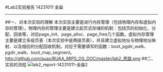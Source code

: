 #Lab2实验报告
14231011 金燊
****************************************************
##一、对本次实验的理解
本次实验主要是进行内存管理（包括物理内存和虚拟内存的管理）。物理内存的管理主要是建立起页式存储的机制：包括页的初始化、分配、回收等，对应page_init、page_alloc、page_free几个函数。虚拟内存管理主要是建立多级页表（本次实验中是两级页表），并且建立虚拟地址与物理地址映射、以及相应的分配回收机制。对应于需要填写的函数：boot_pgdir_walk、pgdir_walk、boot_map_segment。
http://github.com/auas/BUAA_MIPS_OS_DOC/master/lab2_思路.png
##二、实验的流程
![lab2_report-14231011-金燊2](lab2_report-14231011-金燊_images\lab2_report-14231011-金燊2.png)
